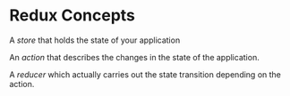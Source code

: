 # Redux Concepts

A _store_ that holds the state of your application

An _action_ that describes the changes in the state of the application.

A _reducer_ which actually carries out the state transition depending on the action.
